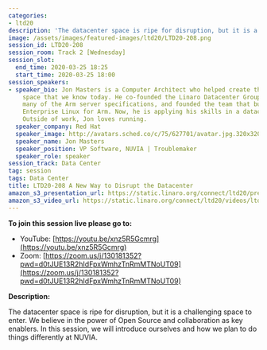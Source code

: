 ```yaml
---
categories:
- ltd20
description: 'The datacenter space is ripe for disruption, but it is a challenging space to enter. We believe in the power of Open Source and collaboration as key enablers. In this session, we will introduce ourselves and how we plan to do things differently at NUVIA.'
image: /assets/images/featured-images/ltd20/LTD20-208.png
session_id: LTD20-208
session_room: Track 2 [Wednesday]
session_slot:
  end_time: 2020-03-25 18:25
  start_time: 2020-03-25 18:00
session_speakers:
- speaker_bio: Jon Masters is a Computer Architect who helped create the Arm server
    space that we know today. He co-founded the Linaro Datacenter Group, co-authored
    many of the Arm server specifications, and founded the team that built Red Hat
    Enterprise Linux for Arm. Now, he is applying his skills in a datacenter startup.
    Outside of work, Jon loves running.
  speaker_company: Red Hat
  speaker_image: http://avatars.sched.co/c/75/627701/avatar.jpg.320x320px.jpg?c0d
  speaker_name: Jon Masters
  speaker_position: VP Software, NUVIA | Troublemaker
  speaker_role: speaker
session_track: Data Center
tag: session
tags: Data Center
title: LTD20-208 A New Way to Disrupt the Datacenter
amazon_s3_presentation_url: https://static.linaro.org/connect/ltd20/presentations/LTD20-208-0.pdf
amazon_s3_video_url: https://static.linaro.org/connect/ltd20/videos/ltd20-208.mp4
---
```

**To join this session live please go to:**

*   YouTube: [https://youtu.be/xnz5R5Gcmrg](https://youtu.be/xnz5R5Gcmrg)
*   Zoom: [https://zoom.us/j/130181352?pwd=d0tJUE13R2hIdFpxWmhzTnRmMTNoUT09](https://zoom.us/j/130181352?pwd=d0tJUE13R2hIdFpxWmhzTnRmMTNoUT09)

**Description:**

The datacenter space is ripe for disruption, but it is a challenging space to enter. We believe in the power of Open Source and collaboration as key enablers. In this session, we will introduce ourselves and how we plan to do things differently at NUVIA.
